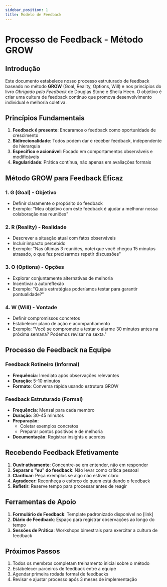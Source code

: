 ```yaml
---
sidebar_position: 1
title: Modelo de Feedback
---
```

# Processo de Feedback - Método GROW

## Introdução

Este documento estabelece nosso processo estruturado de feedback baseado no método **GROW** (Goal, Reality, Options, Will) e nos princípios do livro *Obrigado pelo Feedback* de Douglas Stone e Sheila Heen. O objetivo é criar uma cultura de feedback contínuo que promova desenvolvimento individual e melhoria coletiva.

## Princípios Fundamentais

1. **Feedback é presente**: Encaramos o feedback como oportunidade de crescimento
2. **Bidirecionalidade**: Todos podem dar e receber feedback, independente de hierarquia
3. **Específico e acionável**: Focado em comportamentos observáveis e modificáveis
4. **Regularidade**: Prática contínua, não apenas em avaliações formais

## Método GROW para Feedback Eficaz

### 1. **G (Goal) - Objetivo**
- Definir claramente o propósito do feedback
- Exemplo: "Meu objetivo com este feedback é ajudar a melhorar nossa colaboração nas reuniões"

### 2. **R (Reality) - Realidade**
- Descrever a situação atual com fatos observáveis
- Incluir impacto percebido
- Exemplo: "Nas últimas 3 reuniões, notei que você chegou 15 minutos atrasado, o que fez precisarmos repetir discussões"

### 3. **O (Options) - Opções**
- Explorar conjuntamente alternativas de melhoria
- Incentivar a autoreflexão
- Exemplo: "Quais estratégias poderíamos testar para garantir pontualidade?"

### 4. **W (Will) - Vontade**
- Definir compromissos concretos
- Estabelecer plano de ação e acompanhamento
- Exemplo: "Você se compromete a testar o alarme 30 minutos antes na próxima semana? Podemos revisar na sexta."

## Processo de Feedback na Equipe

### Feedback Rotineiro (Informal)
- **Frequência**: Imediato após observações relevantes
- **Duração**: 5-10 minutos
- **Formato**: Conversa rápida usando estrutura GROW

### Feedback Estruturado (Formal)
- **Frequência**: Mensal para cada membro
- **Duração**: 30-45 minutos
- **Preparação**: 
  - Coletar exemplos concretos
  - Preparar pontos positivos e de melhoria
- **Documentação**: Registrar insights e acordos

## Recebendo Feedback Efetivamente

1. **Ouvir ativamente**: Concentre-se em entender, não em responder
2. **Separar o "eu" do feedback**: Não levar como crítica pessoal
3. **Clarificar**: Peça exemplos se algo não estiver claro
4. **Agradecer**: Reconheça o esforço de quem está dando o feedback
5. **Refletir**: Reserve tempo para processar antes de reagir

## Ferramentas de Apoio

1. **Formulário de Feedback**: Template padronizado disponível no [link]
2. **Diário de Feedback**: Espaço para registrar observações ao longo do tempo
3. **Sessões de Prática**: Workshops bimestrais para exercitar a cultura de feedback

## Próximos Passos

1. Todos os membros completam treinamento inicial sobre o método
2. Estabelecer parceiros de feedback entre a equipe
3. Agendar primeira rodada formal de feedbacks
4. Revisar e ajustar processo após 3 meses de implementação